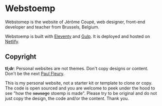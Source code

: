 # Webstoemp

Webstomep is the website of Jérôme Coupé, web designer, front-end developer and teacher from Brussels, Belgium.

Webstoemp is built with [Eleventy](https://www.11ty.dev/) and [Gulp](https://gulpjs.com/). It is deployed and hosted on [Netlify](https://www.netlify.com/).

## Copyright

**tl;dr**: Personal websites are not themes. Don't copy designs or content. Don't be the next [Paul Fleury](https://pflry.eu/contact/).

This is my personal website, not a starter kit or template to clone or copy. The code is open sourced and you are welcome to peek under the hood to see "how the ~~sausage~~ stoemp is made". Please try to be original and do not just copy the design, the code and/or the content. Thank you.
